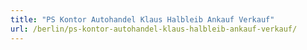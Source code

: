 ```yaml
---
title: "PS Kontor Autohandel Klaus Halbleib Ankauf Verkauf"
url: /berlin/ps-kontor-autohandel-klaus-halbleib-ankauf-verkauf/
---
```

